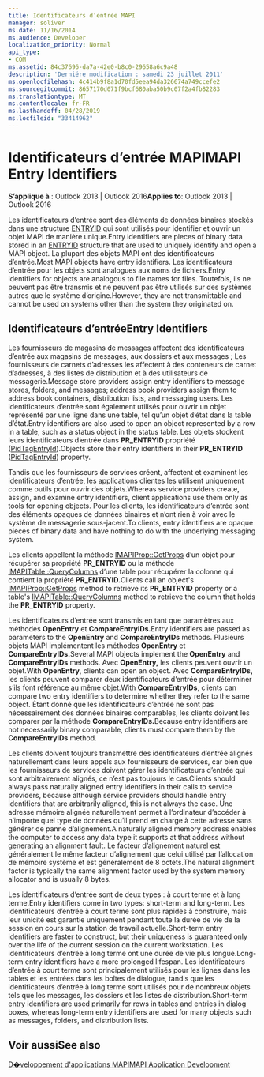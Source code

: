 ```yaml
---
title: Identificateurs d’entrée MAPI
manager: soliver
ms.date: 11/16/2014
ms.audience: Developer
localization_priority: Normal
api_type:
- COM
ms.assetid: 84c37696-da7a-42e0-b8c0-29658a6c9a48
description: 'Derniére modification : samedi 23 juillet 2011'
ms.openlocfilehash: 4c414b9f8a1d70fd5eea94da326674a749ccefe2
ms.sourcegitcommit: 8657170d071f9bcf680aba50b9c07f2a4fb82283
ms.translationtype: MT
ms.contentlocale: fr-FR
ms.lasthandoff: 04/28/2019
ms.locfileid: "33414962"
---
```

# <a name="mapi-entry-identifiers"></a><span data-ttu-id="6c821-103">Identificateurs d’entrée MAPI</span><span class="sxs-lookup"><span data-stu-id="6c821-103">MAPI Entry Identifiers</span></span>

  
  
<span data-ttu-id="6c821-104">**S’applique à** : Outlook 2013 | Outlook 2016</span><span class="sxs-lookup"><span data-stu-id="6c821-104">**Applies to**: Outlook 2013 | Outlook 2016</span></span> 
  
<span data-ttu-id="6c821-105">Les identificateurs d’entrée sont des éléments de données binaires stockés dans une structure [ENTRYID](entryid.md) qui sont utilisés pour identifier et ouvrir un objet MAPI de manière unique.</span><span class="sxs-lookup"><span data-stu-id="6c821-105">Entry identifiers are pieces of binary data stored in an [ENTRYID](entryid.md) structure that are used to uniquely identify and open a MAPI object.</span></span> <span data-ttu-id="6c821-106">La plupart des objets MAPI ont des identificateurs d’entrée.</span><span class="sxs-lookup"><span data-stu-id="6c821-106">Most MAPI objects have entry identifiers.</span></span> <span data-ttu-id="6c821-107">Les identificateurs d’entrée pour les objets sont analogues aux noms de fichiers.</span><span class="sxs-lookup"><span data-stu-id="6c821-107">Entry identifiers for objects are analogous to file names for files.</span></span> <span data-ttu-id="6c821-108">Toutefois, ils ne peuvent pas être transmis et ne peuvent pas être utilisés sur des systèmes autres que le système d’origine.</span><span class="sxs-lookup"><span data-stu-id="6c821-108">However, they are not transmittable and cannot be used on systems other than the system they originated on.</span></span> 
  
## <a name="entry-identifiers"></a><span data-ttu-id="6c821-109">Identificateurs d’entrée</span><span class="sxs-lookup"><span data-stu-id="6c821-109">Entry Identifiers</span></span>

<span data-ttu-id="6c821-110">Les fournisseurs de magasins de messages affectent des identificateurs d’entrée aux magasins de messages, aux dossiers et aux messages ; Les fournisseurs de carnets d’adresses les affectent à des conteneurs de carnet d’adresses, à des listes de distribution et à des utilisateurs de messagerie.</span><span class="sxs-lookup"><span data-stu-id="6c821-110">Message store providers assign entry identifiers to message stores, folders, and messages; address book providers assign them to address book containers, distribution lists, and messaging users.</span></span> <span data-ttu-id="6c821-111">Les identificateurs d’entrée sont également utilisés pour ouvrir un objet représenté par une ligne dans une table, tel qu’un objet d’état dans la table d’état.</span><span class="sxs-lookup"><span data-stu-id="6c821-111">Entry identifiers are also used to open an object represented by a row in a table, such as a status object in the status table.</span></span> <span data-ttu-id="6c821-112">Les objets stockent leurs identificateurs d’entrée dans **PR_ENTRYID** propriété ([PidTagEntryId](pidtagentryid-canonical-property.md)).</span><span class="sxs-lookup"><span data-stu-id="6c821-112">Objects store their entry identifiers in their **PR_ENTRYID** ([PidTagEntryId](pidtagentryid-canonical-property.md)) property.</span></span> 
  
<span data-ttu-id="6c821-113">Tandis que les fournisseurs de services créent, affectent et examinent les identificateurs d’entrée, les applications clientes les utilisent uniquement comme outils pour ouvrir des objets.</span><span class="sxs-lookup"><span data-stu-id="6c821-113">Whereas service providers create, assign, and examine entry identifiers, client applications use them only as tools for opening objects.</span></span> <span data-ttu-id="6c821-114">Pour les clients, les identificateurs d’entrée sont des éléments opaques de données binaires et n’ont rien à voir avec le système de messagerie sous-jacent.</span><span class="sxs-lookup"><span data-stu-id="6c821-114">To clients, entry identifiers are opaque pieces of binary data and have nothing to do with the underlying messaging system.</span></span> 
  
<span data-ttu-id="6c821-115">Les clients appellent la méthode [IMAPIProp::GetProps](imapiprop-getprops.md) d’un objet pour récupérer sa propriété **PR_ENTRYID** ou la méthode [IMAPITable::QueryColumns](imapitable-querycolumns.md) d’une table pour récupérer la colonne qui contient la propriété **PR_ENTRYID.**</span><span class="sxs-lookup"><span data-stu-id="6c821-115">Clients call an object's [IMAPIProp::GetProps](imapiprop-getprops.md) method to retrieve its **PR_ENTRYID** property or a table's [IMAPITable::QueryColumns](imapitable-querycolumns.md) method to retrieve the column that holds the **PR_ENTRYID** property.</span></span> 
  
<span data-ttu-id="6c821-116">Les identificateurs d’entrée sont transmis en tant que paramètres aux méthodes **OpenEntry** et **CompareEntryIDs.**</span><span class="sxs-lookup"><span data-stu-id="6c821-116">Entry identifiers are passed as parameters to the **OpenEntry** and **CompareEntryIDs** methods.</span></span> <span data-ttu-id="6c821-117">Plusieurs objets MAPI implémentent les méthodes **OpenEntry** et **CompareEntryIDs.**</span><span class="sxs-lookup"><span data-stu-id="6c821-117">Several MAPI objects implement the **OpenEntry** and **CompareEntryIDs** methods.</span></span> <span data-ttu-id="6c821-118">Avec **OpenEntry,** les clients peuvent ouvrir un objet.</span><span class="sxs-lookup"><span data-stu-id="6c821-118">With **OpenEntry**, clients can open an object.</span></span> <span data-ttu-id="6c821-119">Avec **CompareEntryIDs,** les clients peuvent comparer deux identificateurs d’entrée pour déterminer s’ils font référence au même objet.</span><span class="sxs-lookup"><span data-stu-id="6c821-119">With **CompareEntryIDs**, clients can compare two entry identifiers to determine whether they refer to the same object.</span></span> <span data-ttu-id="6c821-120">Étant donné que les identificateurs d’entrée ne sont pas nécessairement des données binaires comparables, les clients doivent les comparer par la méthode **CompareEntryIDs.**</span><span class="sxs-lookup"><span data-stu-id="6c821-120">Because entry identifiers are not necessarily binary comparable, clients must compare them by the **CompareEntryIDs** method.</span></span> 
  
<span data-ttu-id="6c821-121">Les clients doivent toujours transmettre des identificateurs d’entrée alignés naturellement dans leurs appels aux fournisseurs de services, car bien que les fournisseurs de services doivent gérer les identificateurs d’entrée qui sont arbitrairement alignés, ce n’est pas toujours le cas.</span><span class="sxs-lookup"><span data-stu-id="6c821-121">Clients should always pass naturally aligned entry identifiers in their calls to service providers, because although service providers should handle entry identifiers that are arbitrarily aligned, this is not always the case.</span></span> <span data-ttu-id="6c821-122">Une adresse mémoire alignée naturellement permet à l’ordinateur d’accéder à n’importe quel type de données qu’il prend en charge à cette adresse sans générer de panne d’alignement.</span><span class="sxs-lookup"><span data-stu-id="6c821-122">A naturally aligned memory address enables the computer to access any data type it supports at that address without generating an alignment fault.</span></span> <span data-ttu-id="6c821-123">Le facteur d’alignement naturel est généralement le même facteur d’alignement que celui utilisé par l’allocation de mémoire système et est généralement de 8 octets.</span><span class="sxs-lookup"><span data-stu-id="6c821-123">The natural alignment factor is typically the same alignment factor used by the system memory allocator and is usually 8 bytes.</span></span>
  
<span data-ttu-id="6c821-124">Les identificateurs d’entrée sont de deux types : à court terme et à long terme.</span><span class="sxs-lookup"><span data-stu-id="6c821-124">Entry identifiers come in two types: short-term and long-term.</span></span> <span data-ttu-id="6c821-125">Les identificateurs d’entrée à court terme sont plus rapides à construire, mais leur unicité est garantie uniquement pendant toute la durée de vie de la session en cours sur la station de travail actuelle.</span><span class="sxs-lookup"><span data-stu-id="6c821-125">Short-term entry identifiers are faster to construct, but their uniqueness is guaranteed only over the life of the current session on the current workstation.</span></span> <span data-ttu-id="6c821-126">Les identificateurs d’entrée à long terme ont une durée de vie plus longue.</span><span class="sxs-lookup"><span data-stu-id="6c821-126">Long-term entry identifiers have a more prolonged lifespan.</span></span> <span data-ttu-id="6c821-127">Les identificateurs d’entrée à court terme sont principalement utilisés pour les lignes dans les tables et les entrées dans les boîtes de dialogue, tandis que les identificateurs d’entrée à long terme sont utilisés pour de nombreux objets tels que les messages, les dossiers et les listes de distribution.</span><span class="sxs-lookup"><span data-stu-id="6c821-127">Short-term entry identifiers are used primarily for rows in tables and entries in dialog boxes, whereas long-term entry identifiers are used for many objects such as messages, folders, and distribution lists.</span></span>
  
## <a name="see-also"></a><span data-ttu-id="6c821-128">Voir aussi</span><span class="sxs-lookup"><span data-stu-id="6c821-128">See also</span></span>



[<span data-ttu-id="6c821-129">D�veloppement d'applications MAPI</span><span class="sxs-lookup"><span data-stu-id="6c821-129">MAPI Application Development</span></span>](mapi-application-development.md)

